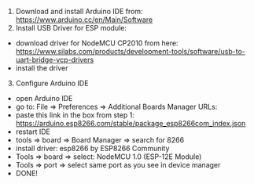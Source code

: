 1. Download and install Arduino IDE from: https://www.arduino.cc/en/Main/Software
2. Install USB Driver for ESP module:
  - download driver for NodeMCU CP2010 from here: https://www.silabs.com/products/development-tools/software/usb-to-uart-bridge-vcp-drivers
  - install the driver
3.  Configure Arduino IDE
  - open Arduino IDE
  - go to: File => Preferences => Additional Boards Manager URLs:
  - paste this link in the box from step 1: https://arduino.esp8266.com/stable/package_esp8266com_index.json
  - restart IDE
  - tools => board => Board Manager => search for 8266
  - install driver: esp8266 by ESP8266 Community
  - Tools => board => select: NodeMCU 1.0 (ESP-12E Module)
  - Tools => port => select same port as you see in device manager
  - DONE!
